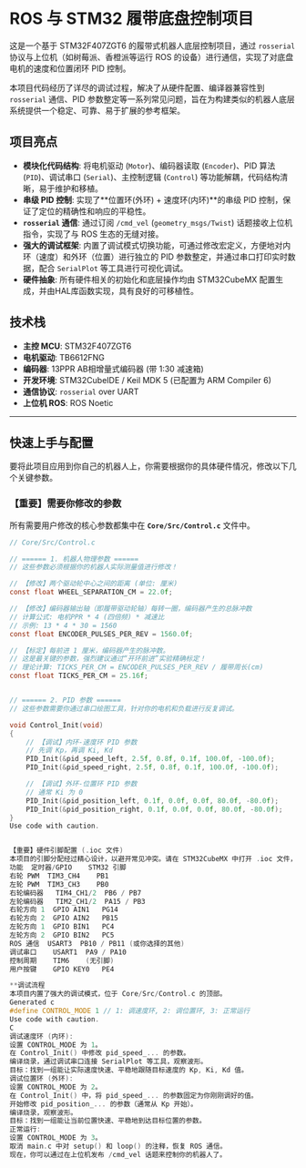 # ROS 与 STM32 履带底盘控制项目

这是一个基于 STM32F407ZGT6 的履带式机器人底层控制项目，通过 `rosserial` 协议与上位机（如树莓派、香橙派等运行 ROS 的设备）进行通信，实现了对底盘电机的速度和位置闭环 PID 控制。

本项目代码经历了详尽的调试过程，解决了从硬件配置、编译器兼容性到 `rosserial` 通信、PID 参数整定等一系列常见问题，旨在为构建类似的机器人底层系统提供一个稳定、可靠、易于扩展的参考框架。

## 项目亮点

*   **模块化代码结构**: 将电机驱动 (`Motor`)、编码器读取 (`Encoder`)、PID 算法 (`PID`)、调试串口 (`Serial`)、主控制逻辑 (`Control`) 等功能解耦，代码结构清晰，易于维护和移植。
*   **串级 PID 控制**: 实现了**位置环(外环) + 速度环(内环)**的串级 PID 控制，保证了定位的精确性和响应的平稳性。
*   **`rosserial` 通信**: 通过订阅 `/cmd_vel` (`geometry_msgs/Twist`) 话题接收上位机指令，实现了与 ROS 生态的无缝对接。
*   **强大的调试框架**: 内置了调试模式切换功能，可通过修改宏定义，方便地对内环（速度）和外环（位置）进行独立的 PID 参数整定，并通过串口打印实时数据，配合 `SerialPlot` 等工具进行可视化调试。
*   **硬件抽象**: 所有硬件相关的初始化和底层操作均由 STM32CubeMX 配置生成，并由HAL库函数实现，具有良好的可移植性。

## 技术栈

*   **主控 MCU**: STM32F407ZGT6
*   **电机驱动**: TB6612FNG
*   **编码器**: 13PPR AB相增量式编码器 (带 1:30 减速箱)
*   **开发环境**: STM32CubeIDE / Keil MDK 5 (已配置为 ARM Compiler 6)
*   **通信协议**: `rosserial` over UART
*   **上位机 ROS**: ROS Noetic

---

## 快速上手与配置

要将此项目应用到你自己的机器人上，你需要根据你的具体硬件情况，修改以下几个关键参数。

### **【重要】需要你修改的参数**

所有需要用户修改的核心参数都集中在 **`Core/Src/Control.c`** 文件中。

```c
// Core/Src/Control.c

// ====== 1. 机器人物理参数 ======
// 这些参数必须根据你的机器人实际测量值进行修改！

// 【修改】两个驱动轮中心之间的距离 (单位: 厘米)
const float WHEEL_SEPARATION_CM = 22.0f;

// 【修改】编码器输出轴（即履带驱动轮轴）每转一圈，编码器产生的总脉冲数
// 计算公式: 电机PPR * 4 (四倍频) * 减速比
// 示例: 13 * 4 * 30 = 1560
const float ENCODER_PULSES_PER_REV = 1560.0f;

// 【标定】每前进 1 厘米，编码器产生的脉冲数。
// 这是最关键的参数，强烈建议通过“开环前进”实验精确标定！
// 理论计算: TICKS_PER_CM = ENCODER_PULSES_PER_REV / 履带周长(cm)
const float TICKS_PER_CM = 25.16f;


// ====== 2. PID 参数 ======
// 这些参数需要你通过串口绘图工具，针对你的电机和负载进行反复调试。

void Control_Init(void)
{
    // 【调试】内环-速度环 PID 参数
    // 先调 Kp，再调 Ki, Kd
    PID_Init(&pid_speed_left, 2.5f, 0.8f, 0.1f, 100.0f, -100.0f);
    PID_Init(&pid_speed_right, 2.5f, 0.8f, 0.1f, 100.0f, -100.0f);

    // 【调试】外环-位置环 PID 参数
    // 通常 Ki 为 0
    PID_Init(&pid_position_left, 0.1f, 0.0f, 0.0f, 80.0f, -80.0f);
    PID_Init(&pid_position_right, 0.1f, 0.0f, 0.0f, 80.0f, -80.0f);
}
Use code with caution.


【重要】硬件引脚配置 (.ioc 文件)
本项目的引脚分配经过精心设计，以避开常见冲突。请在 STM32CubeMX 中打开 .ioc 文件，确保你的硬件接线与以下配置一致：
功能	定时器/GPIO	STM32 引脚
右轮 PWM	TIM3_CH4	PB1
左轮 PWM	TIM3_CH3	PB0
右轮编码器	TIM4_CH1/2	PB6 / PB7
左轮编码器	TIM2_CH1/2	PA15 / PB3
右轮方向 1	GPIO AIN1	PG14
右轮方向 2	GPIO AIN2	PB15
左轮方向 1	GPIO BIN1	PC4
左轮方向 2	GPIO BIN2	PC5
ROS 通信	USART3	PB10 / PB11 (或你选择的其他)
调试串口	USART1	PA9 / PA10
控制周期	TIM6	(无引脚)
用户按键	GPIO KEY0	PE4

**调试流程
本项目内置了强大的调试模式，位于 Core/Src/Control.c 的顶部。
Generated c
#define CONTROL_MODE 1 // 1: 调速度环, 2: 调位置环, 3: 正常运行
Use code with caution.
C
调试速度环 (内环):
设置 CONTROL_MODE 为 1。
在 Control_Init() 中修改 pid_speed_... 的参数。
编译烧录，通过调试串口连接 SerialPlot 等工具，观察波形。
目标：找到一组能让实际速度快速、平稳地跟随目标速度的 Kp, Ki, Kd 值。
调试位置环 (外环):
设置 CONTROL_MODE 为 2。
在 Control_Init() 中，将 pid_speed_... 的参数固定为你刚刚调好的值。
开始修改 pid_position_... 的参数（通常从 Kp 开始）。
编译烧录，观察波形。
目标：找到一组能让当前位置快速、平稳地到达目标位置的参数。
正常运行:
设置 CONTROL_MODE 为 3。
取消 main.c 中对 setup() 和 loop() 的注释，恢复 ROS 通信。
现在，你可以通过在上位机发布 /cmd_vel 话题来控制你的机器人了。
